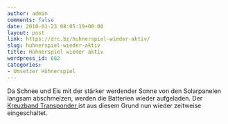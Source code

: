 ```yaml
---
author: admin
comments: false
date: 2010-01-23 08:05:19+00:00
layout: post
link: https://drc.bz/huhnerspiel-wieder-aktiv/
slug: huhnerspiel-wieder-aktiv
title: Hühnerspiel wieder aktiv
wordpress_id: 682
categories:
- Umsetzer Hühnerspiel
---
```


Da Schnee und Eis mit der stärker werdender Sonne von den Solarpanelen langsam abschmelzen, werden die Batterien wieder aufgeladen. Der [Kreuzband Transponder ](http://afu.mauler.info/ir3uaq.htm)ist aus diesem Grund nun wieder zeitweise eingeschaltet.
